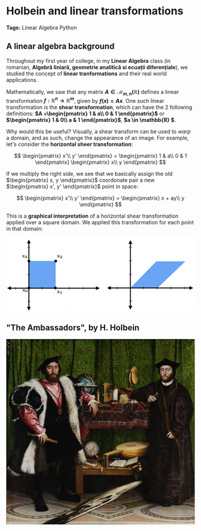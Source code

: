 # Holbein and linear transformations

**Tags:**
<span class="linear-algebra">Linear Algebra</span>
<span class="python">Python</span>

## A linear algebra background

Throughout my first year of college, in my **Linear Algebra** class (in romanian, **Algebră liniară, geometrie analitică si ecuații diferențiale**), we studied the concept of **linear tranformations** and their real world applications.

Mathematically, we saw that any matrix **$A \in \mathcal{M}_{m,n}(\mathbb{R})$** defines a linear transformation **$f : \mathbb{R}^n \to \mathbb{R}^m$**, given by **$f(x) = Ax$**. One such linear transformation is the **shear transformation**, which can have the 2 following definitions: **$A =\begin{pmatrix} 1 & a\\ 0 & 1 \end{pmatrix}$** or **$\begin{pmatrix} 1 & 0\\ a & 1 \end{pmatrix}$**, **$a \in \mathbb{R} $**. 

Why would this be useful? Visually, a shear transform can be used to _warp_ a domain, and as such, change the appearance of an image. For example, let's consider the **horizontal sheer transformation**:

$$
\begin{pmatrix} x'\\ y' \end{pmatrix} = \begin{pmatrix} 1 & a\\ 0 & 1 \end{pmatrix} \begin{pmatrix} x\\ y \end{pmatrix}
$$

If we multiply the right side, we see that we basically assign the old $\begin{pmatrix} x, y \end{pmatrix}$ coordonate pair a new $\begin{pmatrix} x', y' \end{pmatrix}$ point in space:

$$
\begin{pmatrix} x'\\ y' \end{pmatrix} = \begin{pmatrix} x + ay\\ y \end{pmatrix} 
$$

This is a **graphical interpretation** of a horizontal shear transformation applied over a square domain. We applied this transformation for each point in that domain:

<img src='images/Holbein_and_Linear_Transformations/shear.png' alt='linear_transformation' class='full'>

## "The Ambassadors", by H. Holbein

<img src='images/Holbein_and_Linear_Transformations/The_Ambassadors.jpg' alt='linear_transformation' class='full'>
